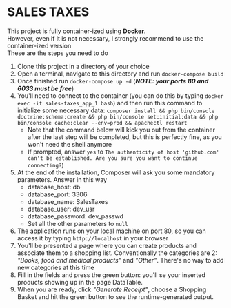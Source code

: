 SALES TAXES
========================

This project is fully container-ized using **Docker**.<br>
However, even if it is not necessary, I strongly recommend to use the container-ized version<br>
These are the steps you need to do

1. Clone this project in a directory of your choice
2. Open a terminal, navigate to this directory and run `docker-compose build`
3. Once finished run `docker-compose up -d` (***NOTE: your ports 80 and 6033 must be free***)
4. You'll need to connect to the container (you can do this by typing `docker exec -it sales-taxes_app_1 bash`) and then run this command to initialize some necessary data: `composer install && php bin/console doctrine:schema:create && php bin/console set:initial:data && php bin/console cache:clear --env=prod && apachectl restart`
    * Note that the command below will kick you out from the container after the last step will be completed, but this is perfectly fine, as you won't need the shell anymore
    * If prompted, answer `yes` to `The authenticity of host 'github.com' can't be established. Are you sure you want to continue connecting?`)
5. At the end of the installation, Composer will ask you some mandatory parameters. Answer in this way
    * database_host: db
    * database_port: 3306
    * database_name: SalesTaxes
    * database_user: dev_usr
    * database_password: dev_passwd
    * Set all the other parameters to `null` 
6. The application runs on your local machine on port 80, so you can access it by typing `http://localhost` in your browser
7. You'll be presented a page where you can create products and associate them to a shopping list. Conventionally the categories are 2: *"Books, food and medical products"* and *"Other"*. There's no way to add new categories at this time
8. Fill in the fields and press the green button: you'll se your inserted products showing up in the page DataTable.
9. When you are ready, click *"Generate Receipt"*, choose a Shopping Basket and hit the green button to see the runtime-generated output.
